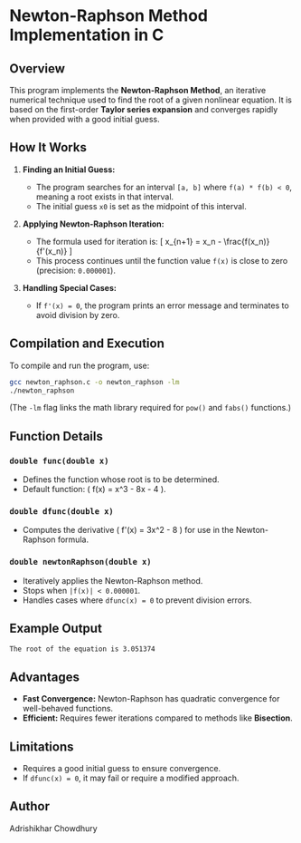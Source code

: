 # Newton-Raphson Method Implementation in C

## Overview
This program implements the **Newton-Raphson Method**, an iterative numerical technique used to find the root of a given nonlinear equation. It is based on the first-order **Taylor series expansion** and converges rapidly when provided with a good initial guess.

## How It Works
1. **Finding an Initial Guess:**
   - The program searches for an interval `[a, b]` where `f(a) * f(b) < 0`, meaning a root exists in that interval.
   - The initial guess `x0` is set as the midpoint of this interval.

2. **Applying Newton-Raphson Iteration:**
   - The formula used for iteration is:
     \[
     x_{n+1} = x_n - \frac{f(x_n)}{f'(x_n)}
     \]
   - This process continues until the function value `f(x)` is close to zero (precision: `0.000001`).

3. **Handling Special Cases:**
   - If `f'(x) = 0`, the program prints an error message and terminates to avoid division by zero.

## Compilation and Execution
To compile and run the program, use:

```sh
gcc newton_raphson.c -o newton_raphson -lm
./newton_raphson
```
(The `-lm` flag links the math library required for `pow()` and `fabs()` functions.)

## Function Details
### `double func(double x)`
- Defines the function whose root is to be determined.
- Default function: \( f(x) = x^3 - 8x - 4 \).

### `double dfunc(double x)`
- Computes the derivative \( f'(x) = 3x^2 - 8 \) for use in the Newton-Raphson formula.

### `double newtonRaphson(double x)`
- Iteratively applies the Newton-Raphson method.
- Stops when `|f(x)| < 0.000001`.
- Handles cases where `dfunc(x) = 0` to prevent division errors.

## Example Output
```
The root of the equation is 3.051374
```

## Advantages
- **Fast Convergence:** Newton-Raphson has quadratic convergence for well-behaved functions.
- **Efficient:** Requires fewer iterations compared to methods like **Bisection**.

## Limitations
- Requires a good initial guess to ensure convergence.
- If `dfunc(x) = 0`, it may fail or require a modified approach.

## Author
Adrishikhar Chowdhury